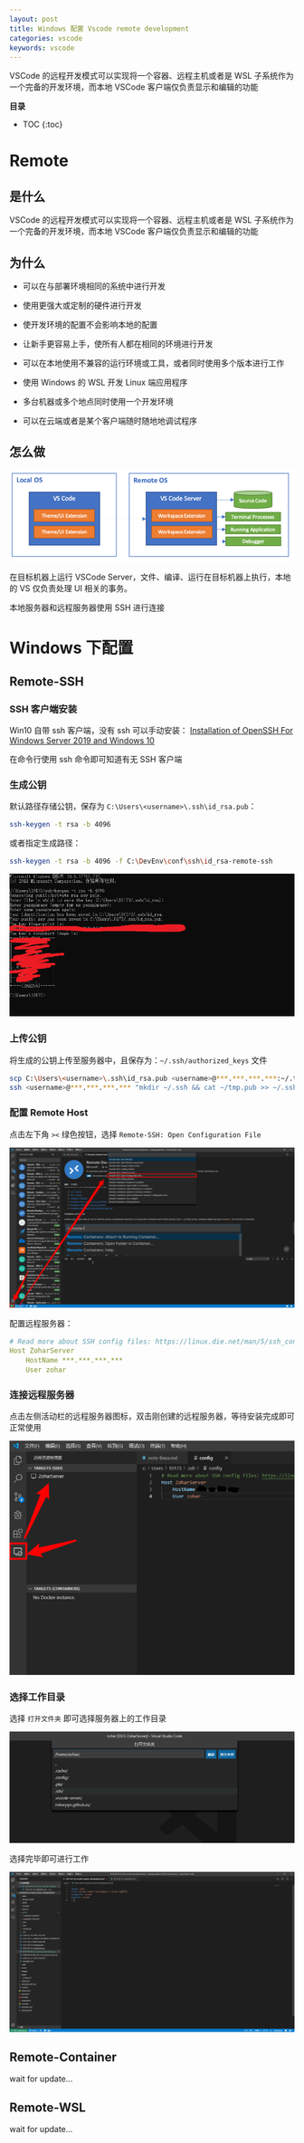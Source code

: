 ```yaml
---
layout: post
title: Windows 配置 Vscode remote development
categories: vscode
keywords: vscode
---
```


VSCode 的远程开发模式可以实现将一个容器、远程主机或者是 WSL 子系统作为一个完备的开发环境，而本地 VSCode 客户端仅负责显示和编辑的功能

**目录**

* TOC
{:toc}

# Remote

## 是什么

VSCode 的远程开发模式可以实现将一个容器、远程主机或者是 WSL 子系统作为一个完备的开发环境，而本地 VSCode 客户端仅负责显示和编辑的功能

## 为什么
  
* 可以在与部署环境相同的系统中进行开发
  
* 使用更强大或定制的硬件进行开发
  
* 使开发环境的配置不会影响本地的配置
  
* 让新手更容易上手，使所有人都在相同的环境进行开发
  
* 可以在本地使用不兼容的运行环境或工具，或者同时使用多个版本进行工作
  
* 使用 Windows 的 WSL 开发 Linux 端应用程序
  
* 多台机器或多个地点同时使用一个开发环境
  
* 可以在云端或者是某个客户端随时随地地调试程序

## 怎么做

![工作架构](/images/posts/2019-08-28-vscode-remote-development/architecture.png "工作架构")

在目标机器上运行 VSCode Server，文件、编译、运行在目标机器上执行，本地的 VS 仅负责处理 UI 相关的事务。

本地服务器和远程服务器使用 SSH 进行连接

# Windows 下配置

## Remote-SSH

### SSH 客户端安装

Win10 自带 ssh 客户端，没有 ssh 可以手动安装：
[Installation of OpenSSH For Windows Server 2019 and Windows 10](https://docs.microsoft.com/en-us/windows-server/administration/openssh/openssh_install_firstuse)

在命令行使用 ssh 命令即可知道有无 SSH 客户端

### 生成公钥

默认路径存储公钥，保存为 `C:\Users\<username>\.ssh\id_rsa.pub`：

```bash
ssh-keygen -t rsa -b 4096
```

或者指定生成路径：

```bash
ssh-keygen -t rsa -b 4096 -f C:\DevEnv\conf\ssh\id_rsa-remote-ssh
```

![生成公钥](/images/posts/2019-08-28-vscode-remote-development/Snipaste_2019-09-28_23-31-38.png)

### 上传公钥

将生成的公钥上传至服务器中，且保存为：`~/.ssh/authorized_keys` 文件

```bash
scp C:\Users\<username>\.ssh\id_rsa.pub <username>@***.***.***.***:~/.tmp.pub
ssh <username>@***.***.***.*** "mkdir ~/.ssh && cat ~/tmp.pub >> ~/.ssh/authorized_keys && chmod 600 ~/.ssh/authorized_keys && rm -f ~/tmp.pub"
```

### 配置 Remote Host

点击左下角 `><` 绿色按钮，选择 `Remote-SSH: Open Configuration File`

![进入配置](/images/posts/2019-08-28-vscode-remote-development/Snipaste_2019-09-28_23-40-40.png)

配置远程服务器：

```yml
# Read more about SSH config files: https://linux.die.net/man/5/ssh_config
Host ZoharServer
    HostName ***.***.***.***
    User zohar
```

### 连接远程服务器

点击左侧活动栏的远程服务器图标，双击刚创建的远程服务器，等待安装完成即可正常使用

![连接远程服务器](/images/posts/2019-08-28-vscode-remote-development/Snipaste_2019-09-28_23-44-05.png)

### 选择工作目录

选择 `打开文件夹` 即可选择服务器上的工作目录

![打开文件夹](/images/posts/2019-08-28-vscode-remote-development/Snipaste_2019-09-28_23-55-52.png)

选择完毕即可进行工作

![进行工作](/images/posts/2019-08-28-vscode-remote-development/Snipaste_2019-09-28_23-58-54.png)

## Remote-Container

wait for update...

## Remote-WSL

wait for update...